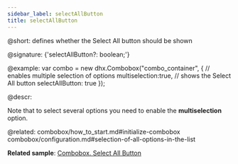 ```yaml
---
sidebar_label: selectAllButton
title: selectAllButton
---          
```


@short: defines whether the Select All button should be shown

@signature: {'selectAllButton?: boolean;'}

@example: 
var combo = new dhx.Combobox("combo_container", {
    // enables multiple selection of options
    multiselection:true,
    // shows the Select All button
    selectAllButton: true
});



@descr: 

Note that to select several options you need to enable the **multiselection** option.

@related: combobox/how_to_start.md#initialize-combobox
combobox/configuration.md#selection-of-all-options-in-the-list

**Related sample**: [Combobox. Select All Button](https://snippet.dhtmlx.com/ui7pi7ty)